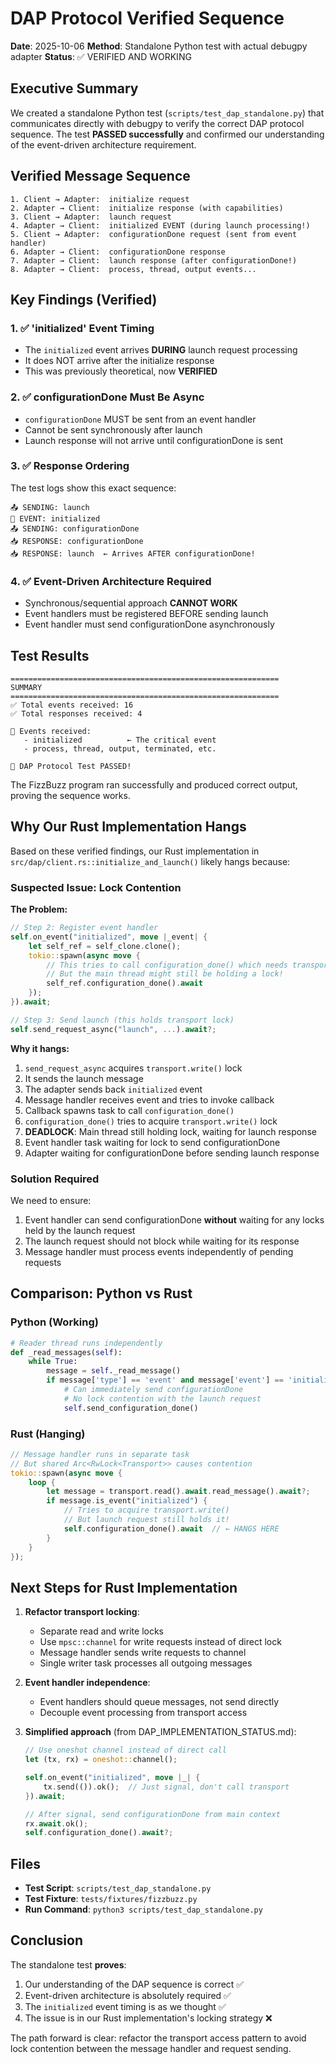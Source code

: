 # DAP Protocol Verified Sequence

**Date**: 2025-10-06
**Method**: Standalone Python test with actual debugpy adapter
**Status**: ✅ VERIFIED AND WORKING

## Executive Summary

We created a standalone Python test (`scripts/test_dap_standalone.py`) that communicates directly with debugpy to verify the correct DAP protocol sequence. The test **PASSED successfully** and confirmed our understanding of the event-driven architecture requirement.

## Verified Message Sequence

```
1. Client → Adapter:  initialize request
2. Adapter → Client:  initialize response (with capabilities)
3. Client → Adapter:  launch request
4. Adapter → Client:  initialized EVENT (during launch processing!)
5. Client → Adapter:  configurationDone request (sent from event handler)
6. Adapter → Client:  configurationDone response
7. Adapter → Client:  launch response (after configurationDone!)
8. Adapter → Client:  process, thread, output events...
```

## Key Findings (Verified)

### 1. ✅ 'initialized' Event Timing
- The `initialized` event arrives **DURING** launch request processing
- It does NOT arrive after the initialize response
- This was previously theoretical, now **VERIFIED**

### 2. ✅ configurationDone Must Be Async
- `configurationDone` MUST be sent from an event handler
- Cannot be sent synchronously after launch
- Launch response will not arrive until configurationDone is sent

### 3. ✅ Response Ordering
The test logs show this exact sequence:
```
📤 SENDING: launch
📢 EVENT: initialized
📤 SENDING: configurationDone
📥 RESPONSE: configurationDone
📥 RESPONSE: launch  ← Arrives AFTER configurationDone!
```

### 4. ✅ Event-Driven Architecture Required
- Synchronous/sequential approach **CANNOT WORK**
- Event handlers must be registered BEFORE sending launch
- Event handler must send configurationDone asynchronously

## Test Results

```
============================================================
SUMMARY
============================================================
✅ Total events received: 16
✅ Total responses received: 4

📢 Events received:
   - initialized          ← The critical event
   - process, thread, output, terminated, etc.

🎉 DAP Protocol Test PASSED!
```

The FizzBuzz program ran successfully and produced correct output, proving the sequence works.

## Why Our Rust Implementation Hangs

Based on these verified findings, our Rust implementation in `src/dap/client.rs::initialize_and_launch()` likely hangs because:

### Suspected Issue: Lock Contention

**The Problem:**
```rust
// Step 2: Register event handler
self.on_event("initialized", move |_event| {
    let self_ref = self_clone.clone();
    tokio::spawn(async move {
        // This tries to call configuration_done() which needs transport.write()
        // But the main thread might still be holding a lock!
        self_ref.configuration_done().await
    });
}).await;

// Step 3: Send launch (this holds transport lock)
self.send_request_async("launch", ...).await?;
```

**Why it hangs:**
1. `send_request_async` acquires `transport.write()` lock
2. It sends the launch message
3. The adapter sends back `initialized` event
4. Message handler receives event and tries to invoke callback
5. Callback spawns task to call `configuration_done()`
6. `configuration_done()` tries to acquire `transport.write()` lock
7. **DEADLOCK**: Main thread still holding lock, waiting for launch response
8. Event handler task waiting for lock to send configurationDone
9. Adapter waiting for configurationDone before sending launch response

### Solution Required

We need to ensure:
1. Event handler can send configurationDone **without** waiting for any locks held by the launch request
2. The launch request should not block while waiting for its response
3. Message handler must process events independently of pending requests

## Comparison: Python vs Rust

### Python (Working)
```python
# Reader thread runs independently
def _read_messages(self):
    while True:
        message = self._read_message()
        if message['type'] == 'event' and message['event'] == 'initialized':
            # Can immediately send configurationDone
            # No lock contention with the launch request
            self.send_configuration_done()
```

### Rust (Hanging)
```rust
// Message handler runs in separate task
// But shared Arc<RwLock<Transport>> causes contention
tokio::spawn(async move {
    loop {
        let message = transport.read().await.read_message().await?;
        if message.is_event("initialized") {
            // Tries to acquire transport.write()
            // But launch request still holds it!
            self.configuration_done().await  // ← HANGS HERE
        }
    }
});
```

## Next Steps for Rust Implementation

1. **Refactor transport locking**:
   - Separate read and write locks
   - Use `mpsc::channel` for write requests instead of direct lock
   - Message handler sends write requests to channel
   - Single writer task processes all outgoing messages

2. **Event handler independence**:
   - Event handlers should queue messages, not send directly
   - Decouple event processing from transport access

3. **Simplified approach** (from DAP_IMPLEMENTATION_STATUS.md):
   ```rust
   // Use oneshot channel instead of direct call
   let (tx, rx) = oneshot::channel();

   self.on_event("initialized", move |_| {
       tx.send(()).ok();  // Just signal, don't call transport
   }).await;

   // After signal, send configurationDone from main context
   rx.await.ok();
   self.configuration_done().await?;
   ```

## Files

- **Test Script**: `scripts/test_dap_standalone.py`
- **Test Fixture**: `tests/fixtures/fizzbuzz.py`
- **Run Command**: `python3 scripts/test_dap_standalone.py`

## Conclusion

The standalone test **proves**:
1. Our understanding of the DAP sequence is correct ✅
2. Event-driven architecture is absolutely required ✅
3. The `initialized` event timing is as we thought ✅
4. The issue is in our Rust implementation's locking strategy ❌

The path forward is clear: refactor the transport access pattern to avoid lock contention between the message handler and request sending.
